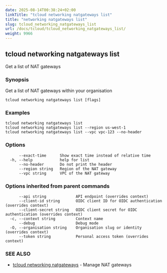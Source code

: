 ```yaml
---
date: 2025-08-14T00:38:24+02:00
linkTitle: "tcloud networking natgateways list"
title: "networking natgateways list"
slug: tcloud_networking_natgateways_list
url: /docs/tcloud/tcloud_networking_natgateways_list/
weight: 9966
---
```

## tcloud networking natgateways list

Get a list of NAT gateways

### Synopsis

Get a list of NAT gateways within your organisation

```
tcloud networking natgateways list [flags]
```

### Examples

```
tcloud networking natgateways list
tcloud networking natgateways list --region us-west-1
tcloud networking natgateways list --vpc vpc-123 --no-header
```

### Options

```
      --exact-time      Show exact time instead of relative time
  -h, --help            help for list
      --no-header       Do not print the header
      --region string   Region of the NAT gateway
      --vpc string      VPC of the NAT gateway
```

### Options inherited from parent commands

```
      --api string             API endpoint (overrides context)
      --client-id string       OIDC client ID for OIDC authentication (overrides context)
      --client-secret string   OIDC client secret for OIDC authentication (overrides context)
  -c, --context string         Context name
      --debug                  Debug mode
  -O, --organisation string    Organisation slug or identity (overrides context)
      --token string           Personal access token (overrides context)
```

### SEE ALSO

* [tcloud networking natgateways](/docs/tcloud/tcloud_networking_natgateways/)	 - Manage NAT gateways

